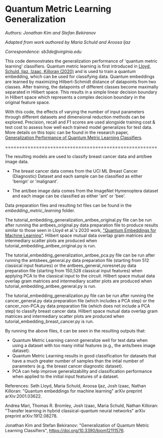 # Quantum Metric Learning Generalization

_Authors: Jonathan Kim and Stefan Bekiranov_

_Adapted from work authored by Maria Schuld and Aroosa Ijaz_

_Correspondence: sb3de@virginia.edu_

This code demonstrates the generalization performance of 'quantum metric learning' classifiers.
Quantum metric learning is first introduced in [Lloyd, Schuld, Ijaz, Izaac, Killoran (2020)](https://arxiv.org/abs/2001.03622) 
and is used to train a quantum embedding, which can be used for classifying data. Quantum embeddings are learned by maximizing 
Hilbert-Schmidt distance of datapoints from two classes. After training, 
the datapoints of different classes become maximally separated in Hilbert 
space. This results in a simple linear decision boundary in Hilbert space 
which represents a complex decision boundary in the original feature space.

With this code, the effects of varying the number of input parameters through different datasets and dimensional reduction methods can be explored. Precision, recall and F1 scores are used alongside training cost & test cost to assess how well each trained model generalizes for test data. More details on this topic can be found in the research paper, [Generalization Performance of Quantum Metric Learning Classifiers](https://doi.org/10.3390/biom12111576). 

======================================================

The resulting models are used to classify breast cancer data and ant/bee image data.

- The breast cancer data comes from the UCI ML Breast Cancer (Diagnostic) Dataset and each sample can be classified as either 'benign' or 'malignant'.

- The ant/bee image data comes from the ImageNet Hymenoptera dataset and each image can be classified as either 'ant' or 'bee'.

Data preparation files and resulting txt files can be found in the _embedding_metric_learning_ folder.

The tutorial_embedding_generalization_antbee_original.py file can be run after running the antbees_original.py data preparation file to produce results similar to those seen in Lloyd et al.'s 2020 work, ["Quantum Embeddings for Machine Learning"](https://arxiv.org/abs/2001.03622). Hilbert space mutual data overlap gram matrices and intermediary scatter plots are produced when tutorial_embedding_antbee_original.py is run.

The tutorial_embedding_generalization_antbee_pca.py file can be run after running the antsbees_general.py data preparation file (starting from 512 classical input features) or the antbees_general_noresnet.py data preparation file (starting from 150,528 classical input features) when applying PCA to the classical input to the circuit. Hilbert space mutual data overlap gram matrices and intermediary scatter plots are produced when tutorial_embedding_antbee_general.py is run.

The tutorial_embedding_generalization.py file can be run after running the cancer_general.py data preparation file (which includes a PCA step) or the cancer_non-PCA.py data preparation file (which does not include a PCA step) to classify breast cancer data. Hilbert space mutual data overlap gram matrices and intermediary scatter plots are produced when tutorial_embedding_breast_cancer.py is run.

By running the above files, it can be seen in the resulting outputs that:
- Quantum Metric Learning cannot generalize well for test data when using a dataset with too many initial features (e.g., the ants/bees image dataset).
- Quantum Metric Learning results in good classification for datasets that have a much greater number of samples than the intial number of parameters (e.g. the breast cancer diagnostic dataset).
- PCA can help improve generalizability and classification performance when applied to the initial input features of a dataset.

References:
Seth Lloyd, Maria Schuld, Aroosa Ijaz, Josh Izaac, Nathan Killoran: "Quantum embeddings for machine learning" 
arXiv preprint arXiv:2001.03622.

Andrea Mari, Thomas R. Bromley, Josh Izaac, Maria Schuld, Nathan Killoran: "Transfer learning 
in hybrid classical-quantum neural networks" arXiv preprint arXiv:1912.08278.

Jonathan Kim and Stefan Bekiranov: "Generalization of Quantum Metric Learning Classifiers", 
https://doi.org/10.3390/biom12111576.
